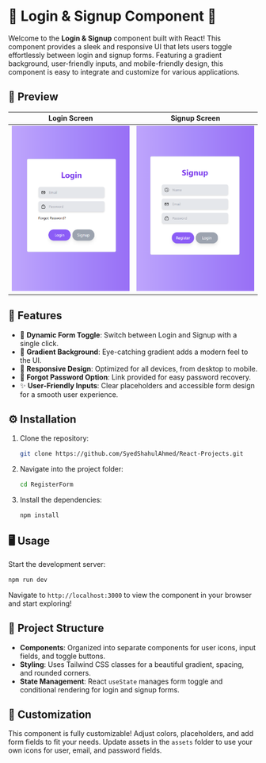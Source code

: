 
# 🎉 Login & Signup Component 🎉

Welcome to the **Login & Signup** component built with React! This component provides a sleek and responsive UI that lets users toggle effortlessly between login and signup forms. Featuring a gradient background, user-friendly inputs, and mobile-friendly design, this component is easy to integrate and customize for various applications.

## 🌟 Preview

| **Login Screen**                                | **Signup Screen**                               |
|-------------------------------------------------|-------------------------------------------------|
| ![Login Screen](./Preview/Login.png)            | ![Signup Screen](./Preview/Signup.png)          |

## 🚀 Features

- 🔄 **Dynamic Form Toggle**: Switch between Login and Signup with a single click.
- 🎨 **Gradient Background**: Eye-catching gradient adds a modern feel to the UI.
- 📱 **Responsive Design**: Optimized for all devices, from desktop to mobile.
- 🔑 **Forgot Password Option**: Link provided for easy password recovery.
- ✨ **User-Friendly Inputs**: Clear placeholders and accessible form design for a smooth user experience.

## ⚙️ Installation

1. Clone the repository:
   ```bash
   git clone https://github.com/SyedShahulAhmed/React-Projects.git
   ```
2. Navigate into the project folder:
   ```bash
   cd RegisterForm
   ```
3. Install the dependencies:
   ```bash
   npm install
   ```

## 🖥️ Usage

Start the development server:

```bash
npm run dev
```

Navigate to `http://localhost:3000` to view the component in your browser and start exploring!

## 📁 Project Structure

- **Components**: Organized into separate components for user icons, input fields, and toggle buttons.
- **Styling**: Uses Tailwind CSS classes for a beautiful gradient, spacing, and rounded corners.
- **State Management**: React `useState` manages form toggle and conditional rendering for login and signup forms.

## 🎨 Customization

This component is fully customizable! Adjust colors, placeholders, and add form fields to fit your needs. Update assets in the `assets` folder to use your own icons for user, email, and password fields.

